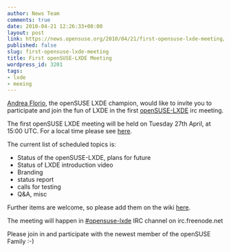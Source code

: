 ```yaml
---
author: News Team
comments: true
date: 2010-04-21 12:26:33+00:00
layout: post
link: https://news.opensuse.org/2010/04/21/first-opensuse-lxde-meeting/
published: false
slug: first-opensuse-lxde-meeting
title: First openSUSE-LXDE Meeting
wordpress_id: 3201
tags:
- lxde
- meeing
---
```


[Andrea Florio](//en.opensuse.org/User:Anubisg1), the openSUSE LXDE champion, would like to invite you to participate and join the fun of LXDE in the first [openSUSE-LXDE](//en.opensuse.org/LXDE) irc meeting.

The first openSUSE LXDE meeting will be held on Tuesday 27th April, at 15:00 UTC. For a local time please see [here](//www.worldtimeserver.com/convert_time_in_UTC.aspx?y=2010&mo=04&d=27&h=15&mn=00).

The current list of scheduled topics is:

* Status of the openSUSE-LXDE, plans for future
* Status of LXDE introduction video
* Branding
* status report
* calls for testing
* Q&A, misc

Further items are welcome, so please add them on the wiki [here](//en.opensuse.org/LXDE/Meetings/LXDE_Meeting_2010-04-27).

The meeting will happen in [#opensuse-lxde](irc://irc.freenode.net/opensuse-lxde) IRC channel on irc.freenode.net

Please join in and participate with the newest member of the openSUSE Family :-)
